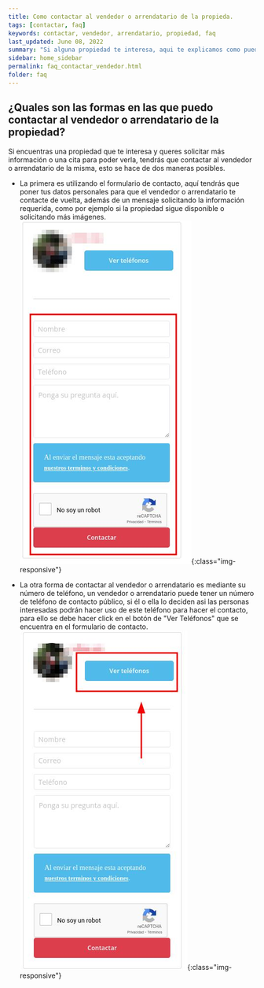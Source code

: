 ```yaml
---
title: Como contactar al vendedor o arrendatario de la propieda.
tags: [contactar, faq]
keywords: contactar, vendedor, arrendatario, propiedad, faq
last_updated: June 08, 2022
summary: "Si alguna propiedad te interesa, aqui te explicamos como puedes contactar al vendedor de la propiedad para que puedas solicitar más información."
sidebar: home_sidebar
permalink: faq_contactar_vendedor.html
folder: faq
---
```


## ¿Quales son las formas en las que puedo contactar al vendedor o arrendatario de la propiedad?

Si encuentras una propiedad que te interesa y queres solicitar más información o una cita para poder verla, tendrás que contactar al vendedor o arrendatario de la misma, esto se hace de dos maneras posibles.

- La primera es utilizando el formulario de contacto, aquí tendrás que poner tus datos personales para que el vendedor o arrendatario te contacte de vuelta, además de un mensaje solicitando la información requerida, como por ejemplo si la propiedad sigue disponible o solicitando más imágenes.
![image-title-here](/images/faq/contact_form.jpg){:class="img-responsive"}

- La otra forma de contactar al vendedor o arrendatario es mediante su número de teléfono, un vendedor o arrendatario puede tener un número de teléfono de contacto público, si él o ella lo deciden asi las personas interesadas podrán hacer uso de este teléfono para hacer el contacto, para ello se debe hacer click en el botón de "Ver Teléfonos" que se encuentra en el formulario de contacto.
![image-title-here](/images/faq/phones_button.jpg){:class="img-responsive"}



